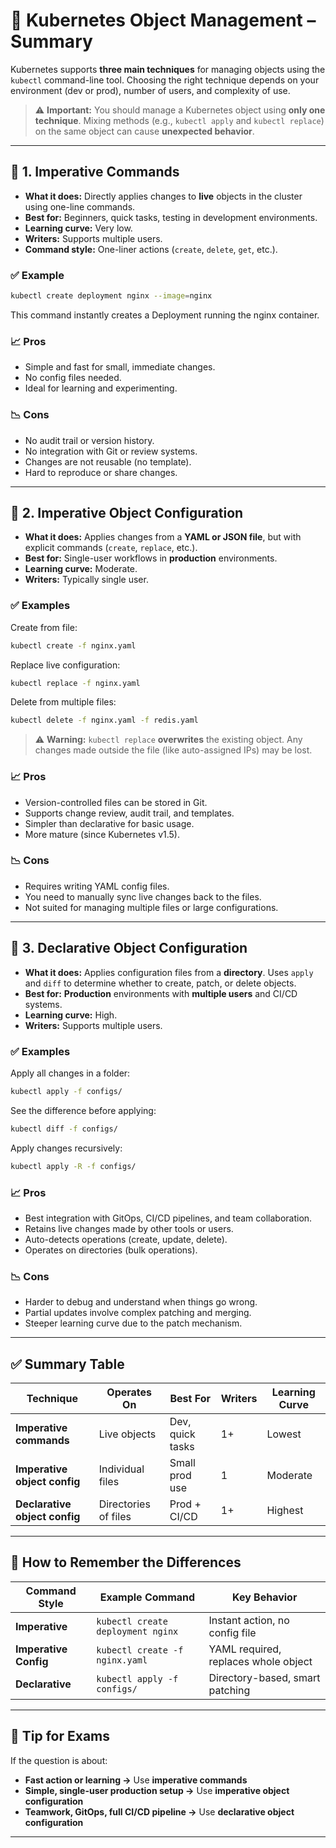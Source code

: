 

# 📘 Kubernetes Object Management – Summary

Kubernetes supports **three main techniques** for managing objects using the `kubectl` command-line tool. Choosing the right technique depends on your environment (dev or prod), number of users, and complexity of use.

> ⚠️ **Important:** You should manage a Kubernetes object using **only one technique**. Mixing methods (e.g., `kubectl apply` and `kubectl replace`) on the same object can cause **unexpected behavior**.

---

## 🔧 1. Imperative Commands

- **What it does:** Directly applies changes to **live** objects in the cluster using one-line commands.
- **Best for:** Beginners, quick tasks, testing in development environments.
- **Learning curve:** Very low.
- **Writers:** Supports multiple users.
- **Command style:** One-liner actions (`create`, `delete`, `get`, etc.).

### ✅ Example
```bash
kubectl create deployment nginx --image=nginx
```

This command instantly creates a Deployment running the nginx container.

### 📈 Pros
- Simple and fast for small, immediate changes.
- No config files needed.
- Ideal for learning and experimenting.

### 📉 Cons
- No audit trail or version history.
- No integration with Git or review systems.
- Changes are not reusable (no template).
- Hard to reproduce or share changes.

---

## 📄 2. Imperative Object Configuration

- **What it does:** Applies changes from a **YAML or JSON file**, but with explicit commands (`create`, `replace`, etc.).
- **Best for:** Single-user workflows in **production** environments.
- **Learning curve:** Moderate.
- **Writers:** Typically single user.

### ✅ Examples
Create from file:
```bash
kubectl create -f nginx.yaml
```

Replace live configuration:
```bash
kubectl replace -f nginx.yaml
```

Delete from multiple files:
```bash
kubectl delete -f nginx.yaml -f redis.yaml
```

> ⚠️ **Warning:** `kubectl replace` **overwrites** the existing object. Any changes made outside the file (like auto-assigned IPs) may be lost.

### 📈 Pros
- Version-controlled files can be stored in Git.
- Supports change review, audit trail, and templates.
- Simpler than declarative for basic usage.
- More mature (since Kubernetes v1.5).

### 📉 Cons
- Requires writing YAML config files.
- You need to manually sync live changes back to the files.
- Not suited for managing multiple files or large configurations.

---

## 📂 3. Declarative Object Configuration

- **What it does:** Applies configuration files from a **directory**. Uses `apply` and `diff` to determine whether to create, patch, or delete objects.
- **Best for:** **Production** environments with **multiple users** and CI/CD systems.
- **Learning curve:** High.
- **Writers:** Supports multiple users.

### ✅ Examples
Apply all changes in a folder:
```bash
kubectl apply -f configs/
```

See the difference before applying:
```bash
kubectl diff -f configs/
```

Apply changes recursively:
```bash
kubectl apply -R -f configs/
```

### 📈 Pros
- Best integration with GitOps, CI/CD pipelines, and team collaboration.
- Retains live changes made by other tools or users.
- Auto-detects operations (create, update, delete).
- Operates on directories (bulk operations).

### 📉 Cons
- Harder to debug and understand when things go wrong.
- Partial updates involve complex patching and merging.
- Steeper learning curve due to the patch mechanism.

---

## ✅ Summary Table

| Technique                    | Operates On         | Best For             | Writers | Learning Curve |
|-----------------------------|---------------------|----------------------|---------|----------------|
| **Imperative commands**     | Live objects         | Dev, quick tasks     | 1+      | Lowest          |
| **Imperative object config**| Individual files     | Small prod use       | 1       | Moderate        |
| **Declarative object config**| Directories of files | Prod + CI/CD         | 1+      | Highest         |

---

## 🔁 How to Remember the Differences

| Command Style | Example Command                          | Key Behavior                      |
|---------------|-------------------------------------------|------------------------------------|
| **Imperative**| `kubectl create deployment nginx`         | Instant action, no config file     |
| **Imperative Config**| `kubectl create -f nginx.yaml`     | YAML required, replaces whole object |
| **Declarative**| `kubectl apply -f configs/`              | Directory-based, smart patching    |

---

## 🧠 Tip for Exams
If the question is about:

- **Fast action or learning →** Use **imperative commands**
- **Simple, single-user production setup →** Use **imperative object configuration**
- **Teamwork, GitOps, full CI/CD pipeline →** Use **declarative object configuration**

---

